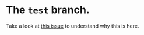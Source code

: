 # The `test` branch.
Take a look at [this issue](https://github.com/R-Rothrock/oregano/issues/1) to understand why this is here.
